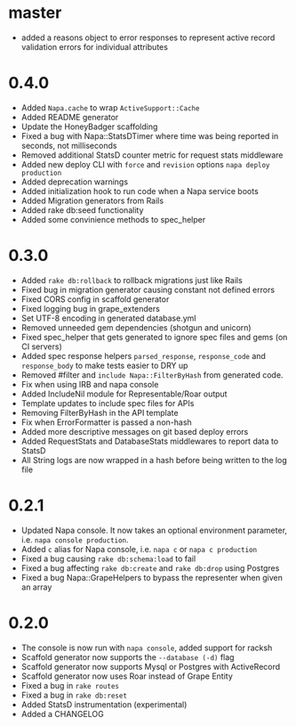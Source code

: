 master
===
* added a reasons object to error responses to represent active record validation errors for individual attributes 

0.4.0
===
* Added `Napa.cache` to wrap `ActiveSupport::Cache`
* Added README generator
* Update the HoneyBadger scaffolding
* Fixed a bug with Napa::StatsDTimer where time was being reported in seconds, not milliseconds
* Removed additional StatsD counter metric for request stats middleware
* Added new deploy CLI with `force` and `revision` options `napa deploy production`
* Added deprecation warnings
* Added initialization hook to run code when a Napa service boots
* Added Migration generators from Rails
* Added rake db:seed functionality
* Added some convinience methods to spec_helper

0.3.0
===
* Added `rake db:rollback` to rollback migrations just like Rails
* Fixed bug in migration generator causing constant not defined errors
* Fixed CORS config in scaffold generator
* Fixed logging bug in grape_extenders
* Set UTF-8 encoding in generated database.yml
* Removed unneeded gem dependencies (shotgun and unicorn)
* Fixed spec_helper that gets generated to ignore spec files and gems (on CI servers)
* Added spec response helpers `parsed_response`, `response_code` and `response_body` to make tests easier to DRY up
* Removed #filter and `include Napa::FilterByHash` from generated code.
* Fix when using IRB and napa console
* Added IncludeNil module for Representable/Roar output
* Template updates to include spec files for APIs
* Removing FilterByHash in the API template
* Fix when ErrorFormatter is passed a non-hash
* Added more descriptive messages on git based deploy errors
* Added RequestStats and DatabaseStats middlewares to report data to StatsD
* All String logs are now wrapped in a hash before being written to the log file

0.2.1
===
* Updated Napa console. It now takes an optional environment parameter, i.e. `napa console production`.
* Added `c` alias for Napa console, i.e. `napa c` or `napa c production`
* Fixed a bug causing `rake db:schema:load` to fail
* Fixed a bug affecting `rake db:create` and `rake db:drop` using Postgres
* Fixed a bug Napa::GrapeHelpers to bypass the representer when given an array

0.2.0
===
* The console is now run with `napa console`, added support for racksh
* Scaffold generator now supports the `--database (-d)` flag
* Scaffold generator now supports Mysql or Postgres with ActiveRecord
* Scaffold generator now uses Roar instead of Grape Entity
* Fixed a bug in `rake routes`
* Fixed a bug in `rake db:reset`
* Added StatsD instrumentation (experimental)
* Added a CHANGELOG
